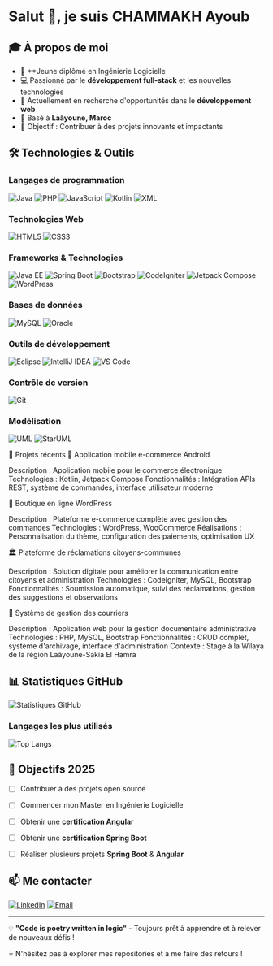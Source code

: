 # Salut 👋, je suis CHAMMAKH Ayoub

## 🎓 À propos de moi
- 🎯 **Jeune diplômé en Ingénierie Logicielle
- 💻 Passionné par le **développement full-stack** et les nouvelles technologies
- 🌱 Actuellement en recherche d'opportunités dans le **développement web**
- 📍 Basé à **Laâyoune, Maroc**
- 🎯 Objectif : Contribuer à des projets innovants et impactants


## 🛠️ Technologies & Outils

### Langages de programmation
![Java](https://img.shields.io/badge/-Java-007396?style=flat-square&logo=java&logoColor=white)
![PHP](https://img.shields.io/badge/-PHP-777BB4?style=flat-square&logo=php&logoColor=white)
![JavaScript](https://img.shields.io/badge/-JavaScript-F7DF1E?style=flat-square&logo=javascript&logoColor=black)
![Kotlin](https://img.shields.io/badge/-Kotlin-0095D5?style=flat-square&logo=kotlin&logoColor=white)
![XML](https://img.shields.io/badge/-XML-FF6600?style=flat-square&logo=xml&logoColor=white)

### Technologies Web
![HTML5](https://img.shields.io/badge/-HTML5-E34F26?style=flat-square&logo=html5&logoColor=white)
![CSS3](https://img.shields.io/badge/-CSS3-1572B6?style=flat-square&logo=css3&logoColor=white)

### Frameworks & Technologies
![Java EE](https://img.shields.io/badge/-Java%20EE-007396?style=flat-square&logo=java&logoColor=white)
![Spring Boot](https://img.shields.io/badge/-Spring%20Boot-6DB33F?style=flat-square&logo=spring&logoColor=white)
![Bootstrap](https://img.shields.io/badge/-Bootstrap-563D7C?style=flat-square&logo=bootstrap&logoColor=white)
![CodeIgniter](https://img.shields.io/badge/-CodeIgniter-EF4223?style=flat-square&logo=codeigniter&logoColor=white)
![Jetpack Compose](https://img.shields.io/badge/-Jetpack%20Compose-4285F4?style=flat-square&logo=jetpackcompose&logoColor=white)
![WordPress](https://img.shields.io/badge/-WordPress-21759B?style=flat-square&logo=wordpress&logoColor=white)

### Bases de données
![MySQL](https://img.shields.io/badge/-MySQL-4479A1?style=flat-square&logo=mysql&logoColor=white)
![Oracle](https://img.shields.io/badge/-Oracle-F80000?style=flat-square&logo=oracle&logoColor=white)

### Outils de développement
![Eclipse](https://img.shields.io/badge/-Eclipse-2C2255?style=flat-square&logo=eclipse&logoColor=white)
![IntelliJ IDEA](https://img.shields.io/badge/-IntelliJ%20IDEA-000000?style=flat-square&logo=intellij-idea&logoColor=white)
![VS Code](https://img.shields.io/badge/-VS%20Code-007ACC?style=flat-square&logo=visual-studio-code&logoColor=white)

### Contrôle de version
![Git](https://img.shields.io/badge/-Git-F05032?style=flat-square&logo=git&logoColor=white)

### Modélisation
![UML](https://img.shields.io/badge/-UML-0052CC?style=flat-square&logo=uml&logoColor=white)
![StarUML](https://img.shields.io/badge/-StarUML-FF6B35?style=flat-square&logo=staruml&logoColor=white)

🚀 Projets récents
📱 Application mobile e-commerce Android

Description : Application mobile pour le commerce électronique
Technologies : Kotlin, Jetpack Compose
Fonctionnalités : Intégration APIs REST, système de commandes, interface utilisateur moderne

🛒 Boutique en ligne WordPress

Description : Plateforme e-commerce complète avec gestion des commandes
Technologies : WordPress, WooCommerce
Réalisations : Personnalisation du thème, configuration des paiements, optimisation UX

🏛️ Plateforme de réclamations citoyens-communes

Description : Solution digitale pour améliorer la communication entre citoyens et administration
Technologies : CodeIgniter, MySQL, Bootstrap
Fonctionnalités : Soumission automatique, suivi des réclamations, gestion des suggestions et observations

📄 Système de gestion des courriers

Description : Application web pour la gestion documentaire administrative
Technologies : PHP, MySQL, Bootstrap
Fonctionnalités : CRUD complet, système d'archivage, interface d'administration
Contexte : Stage à la Wilaya de la région Laâyoune-Sakia El Hamra

## 📊 Statistiques GitHub

![Statistiques GitHub](https://github-readme-stats.vercel.app/api?username=chammAyoub&show_icons=true&theme=radical)

### Langages les plus utilisés

![Top Langs](https://github-readme-stats.vercel.app/api/top-langs/?username=chammAyoub&layout=compact&theme=radical)


## 🎯 Objectifs 2025
- [ ] Contribuer à des projets open source  
- [ ] Commencer mon Master en Ingénierie Logicielle  
- [ ] Obtenir une **certification Angular**
- [ ] Obtenir une **certification Spring Boot** 
- [ ] Réaliser plusieurs projets **Spring Boot** & **Angular**  


## 📫 Me contacter

[![LinkedIn](https://img.shields.io/badge/-LinkedIn-0077B5?style=flat-square&logo=linkedin&logoColor=white)](https://www.linkedin.com/in/ayoub-chammakh-a11508279/)
[![Email](https://img.shields.io/badge/-Email-D14836?style=flat-square&logo=gmail&logoColor=white)](mailto:Chamm.ayoub@gmail.com)

---

💡 **"Code is poetry written in logic"** - Toujours prêt à apprendre et à relever de nouveaux défis !

⭐ N'hésitez pas à explorer mes repositories et à me faire des retours !

